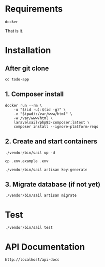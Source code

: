 # Requirements

``` docker ```

That is it.

# Installation

## After git clone

``` cd todo-app ```

## 1. Composer install

```
docker run --rm \
    -u "$(id -u):$(id -g)" \
    -v "$(pwd):/var/www/html" \
    -w /var/www/html \
    laravelsail/php83-composer:latest \
    composer install --ignore-platform-reqs
```

## 2. Create and start containers

``` ./vendor/bin/sail up -d ```

``` cp .env.example .env ```

``` ./vendor/bin/sail artisan key:generate  ```


## 3. Migrate database (if not yet)

``` ./vendor/bin/sail artisan migrate ```

# Test

``` ./vendor/bin/sail test ```


# API Documentation

``` http://localhost/api-docs ```
